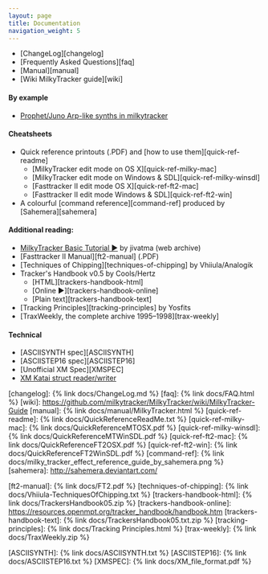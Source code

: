 ```yaml
---
layout: page
title: Documentation
navigation_weight: 5
---
```


   * [ChangeLog][changelog]
   * [Frequently Asked Questions][faq]
   * [Manual][manual]
   * [Wiki MilkyTracker guide][wiki]

#### By example

* [Prophet/Juno Arp-like synths in milkytracker](docs/example-prophet-juno-arp-like-synths-in-milkytracker.md)

#### Cheatsheets
   * Quick reference printouts (.PDF) and [how to use them][quick-ref-readme]
       * [MilkyTracker edit mode on OS X][quick-ref-milky-mac]
       * [MilkyTracker edit mode on Windows &amp; SDL][quick-ref-milky-winsdl]
       * [Fasttracker II edit mode OS X][quick-ref-ft2-mac]
       * [Fasttracker II edit mode Windows &amp; SDL][quick-ref-ft2-win]
   * A colourful [command reference][command-ref] produced by [Sahemera][sahemera]

#### Additional reading:
  * [MilkyTracker Basic Tutorial &#9658;][basic-tutorial] by jivatma (web archive)
  * [Fasttracker II Manual][ft2-manual] (.PDF)
  * [Techniques of Chipping][techniques-of-chipping] by Vhiiula/Analogik
  * Tracker's Handbook v0.5 by Cools/Hertz
      * [HTML][trackers-handbook-html]
      * [Online &#9658;][trackers-handbook-online]
      * [Plain text][trackers-handbook-text]
  * [Tracking Principles][tracking-principles] by Yosfits
  * [TraxWeekly, the complete archive 1995&ndash;1998][trax-weekly]

#### Technical 
  * [ASCIISYNTH spec][ASCIISYNTH]
  * [ASCIISTEP16 spec][ASCIISTEP16]
  * [Unofficial XM Spec][XMSPEC]
  * [XM Katai struct reader/writer](https://formats.kaitai.io/fasttracker_xm_module/index.html)

[changelog]: {% link docs/ChangeLog.md %}
[faq]: {% link docs/FAQ.html %}
[wiki]: https://github.com/milkytracker/MilkyTracker/wiki/MilkyTracker-Guide
[manual]: {% link docs/manual/MilkyTracker.html %}
[quick-ref-readme]: {% link docs/QuickReferenceReadMe.txt %}
[quick-ref-milky-mac]: {% link docs/QuickReferenceMTOSX.pdf %}
[quick-ref-milky-winsdl]: {% link docs/QuickReferenceMTWinSDL.pdf %}
[quick-ref-ft2-mac]: {% link docs/QuickReferenceFT2OSX.pdf %}
[quick-ref-ft2-win]: {% link docs/QuickReferenceFT2WinSDL.pdf %}
[command-ref]: {% link docs/milky_tracker_effect_reference_guide_by_sahemera.png %}
[sahemera]: http://sahemera.deviantart.com/

[basic-tutorial]: https://web.archive.org/web/20160102043513/http://www.seele07.de/milkytutorial/data/milkytutorial.zip
[ft2-manual]: {% link docs/FT2.pdf %}
[techniques-of-chipping]: {% link docs/Vhiiula-TechniquesOfChipping.txt %}
[trackers-handbook-html]: {% link docs/TrackersHandbook05.zip %}
[trackers-handbook-online]: https://resources.openmpt.org/tracker_handbook/handbook.htm
[trackers-handbook-text]: {% link docs/TrackersHandbook05.txt.zip %}
[tracking-principles]: {% link docs/Tracking Principles.html %}
[trax-weekly]: {% link docs/TraxWeekly.zip %}

[ASCIISYNTH]: {% link docs/ASCIISYNTH.txt %}
[ASCIISTEP16]: {% link docs/ASCIISTEP16.txt %}
[XMSPEC]: {% link docs/XM_file_format.pdf %}
